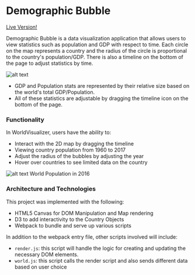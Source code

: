 # Demographic Bubble

[Live Version!](https://kmojabe.github.io/DemographicBubble/)

Demographic Bubble is a data visualization application that allows users to view statistics such as population and GDP with respect to time. Each circle on the map represents a country and the radius of the circle is proportional to the country's population/GDP. There is also a timeline on the bottom of the page to adjust statistics by time.

![alt text](https://github.com/kmojabe/WorldVisualizer/blob/master/population_data/Screen%20Shot%202018-08-24%20at%204.33.51%20PM.png)

* GDP and Population stats are represented by their relative size based on the world's total GDP/Population.
* All of these statistics are adjustable by dragging the timeline icon on the bottom of the page.

### Functionality 

In WorldVisualizer, users have the ability to:

- Interact with the 2D map by dragging the timeline
- Viewing country population from 1960 to 2017
- Adjust the radius of the bubbles by adjusting the year 
- Hover over countries to see limited data on the country

![alt text](https://github.com/kmojabe/DemographicBubble/blob/master/frontend/screen2016.png)
World Population in 2016

### Architecture and Technologies
This project was implemented with the following:

* HTML5 Canvas for DOM Manipulation and Map rendering
* D3 to add interactivity to the Country Objects
* Webpack to bundle and serve up various scripts

In addition to the webpack entry file, other scripts involved will include:
* `render.js`:  this script will handle the logic for creating and updating the necessary DOM elements.
* `world.js`: this script calls the render script and also sends different data based on user choice

